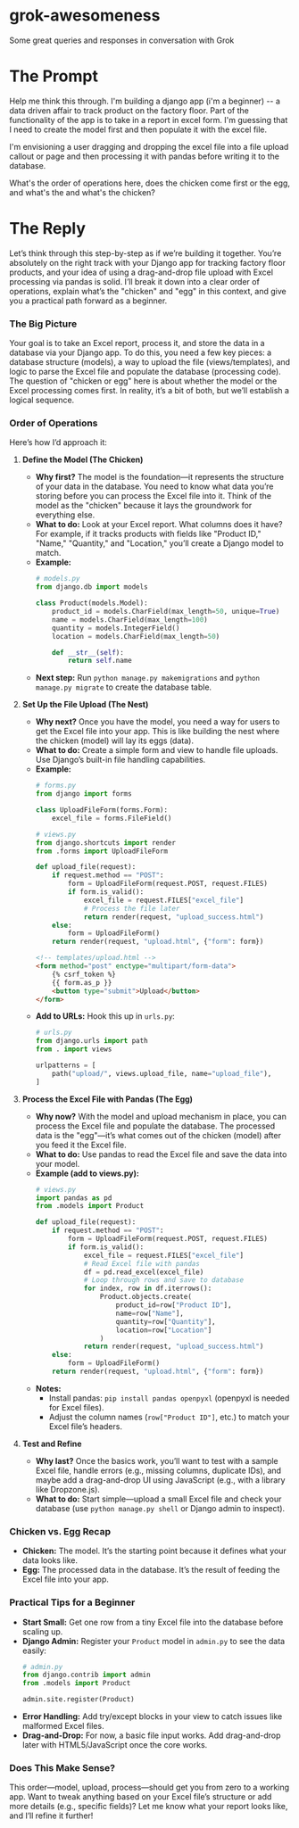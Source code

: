 # grok-awesomeness
Some great queries and responses in conversation with Grok

# The Prompt
Help me think this through.  I'm building a django app (i'm a beginner) -- a data driven affair to track product on the factory floor.  Part of the functionality of the app is to take in a report in excel form.  I'm guessing that I need to create the model first and then populate it with the excel file.

I'm envisioning a user dragging and dropping the excel file into a file upload callout or page and then processing it with pandas before writing it to the database.

What's the order of operations here, does the chicken come first or the egg, and what's the and what's the chicken?

# The Reply
Let’s think through this step-by-step as if we’re building it together. You’re absolutely on the right track with your Django app for tracking factory floor products, and your idea of using a drag-and-drop file upload with Excel processing via pandas is solid. I’ll break it down into a clear order of operations, explain what’s the "chicken" and "egg" in this context, and give you a practical path forward as a beginner.

### The Big Picture
Your goal is to take an Excel report, process it, and store the data in a database via your Django app. To do this, you need a few key pieces: a database structure (models), a way to upload the file (views/templates), and logic to parse the Excel file and populate the database (processing code). The question of "chicken or egg" here is about whether the model or the Excel processing comes first. In reality, it’s a bit of both, but we’ll establish a logical sequence.

### Order of Operations
Here’s how I’d approach it:

1. **Define the Model (The Chicken)**  
   - **Why first?** The model is the foundation—it represents the structure of your data in the database. You need to know what data you’re storing before you can process the Excel file into it. Think of the model as the "chicken" because it lays the groundwork for everything else.
   - **What to do:** Look at your Excel report. What columns does it have? For example, if it tracks products with fields like "Product ID," "Name," "Quantity," and "Location," you’ll create a Django model to match.
   - **Example:**
     ```python
     # models.py
     from django.db import models

     class Product(models.Model):
         product_id = models.CharField(max_length=50, unique=True)
         name = models.CharField(max_length=100)
         quantity = models.IntegerField()
         location = models.CharField(max_length=50)

         def __str__(self):
             return self.name
     ```
   - **Next step:** Run `python manage.py makemigrations` and `python manage.py migrate` to create the database table.

2. **Set Up the File Upload (The Nest)**  
   - **Why next?** Once you have the model, you need a way for users to get the Excel file into your app. This is like building the nest where the chicken (model) will lay its eggs (data).
   - **What to do:** Create a simple form and view to handle file uploads. Use Django’s built-in file handling capabilities.
   - **Example:**
     ```python
     # forms.py
     from django import forms

     class UploadFileForm(forms.Form):
         excel_file = forms.FileField()
     ```
     ```python
     # views.py
     from django.shortcuts import render
     from .forms import UploadFileForm

     def upload_file(request):
         if request.method == "POST":
             form = UploadFileForm(request.POST, request.FILES)
             if form.is_valid():
                 excel_file = request.FILES["excel_file"]
                 # Process the file later
                 return render(request, "upload_success.html")
         else:
             form = UploadFileForm()
         return render(request, "upload.html", {"form": form})
     ```
     ```html
     <!-- templates/upload.html -->
     <form method="post" enctype="multipart/form-data">
         {% csrf_token %}
         {{ form.as_p }}
         <button type="submit">Upload</button>
     </form>
     ```
   - **Add to URLs:** Hook this up in `urls.py`:
     ```python
     # urls.py
     from django.urls import path
     from . import views

     urlpatterns = [
         path("upload/", views.upload_file, name="upload_file"),
     ]
     ```

3. **Process the Excel File with Pandas (The Egg)**  
   - **Why now?** With the model and upload mechanism in place, you can process the Excel file and populate the database. The processed data is the "egg"—it’s what comes out of the chicken (model) after you feed it the Excel file.
   - **What to do:** Use pandas to read the Excel file and save the data into your model.
   - **Example (add to views.py):**
     ```python
     # views.py
     import pandas as pd
     from .models import Product

     def upload_file(request):
         if request.method == "POST":
             form = UploadFileForm(request.POST, request.FILES)
             if form.is_valid():
                 excel_file = request.FILES["excel_file"]
                 # Read Excel file with pandas
                 df = pd.read_excel(excel_file)
                 # Loop through rows and save to database
                 for index, row in df.iterrows():
                     Product.objects.create(
                         product_id=row["Product ID"],
                         name=row["Name"],
                         quantity=row["Quantity"],
                         location=row["Location"]
                     )
                 return render(request, "upload_success.html")
         else:
             form = UploadFileForm()
         return render(request, "upload.html", {"form": form})
     ```
   - **Notes:** 
     - Install pandas: `pip install pandas openpyxl` (openpyxl is needed for Excel files).
     - Adjust the column names (`row["Product ID"]`, etc.) to match your Excel file’s headers.

4. **Test and Refine**  
   - **Why last?** Once the basics work, you’ll want to test with a sample Excel file, handle errors (e.g., missing columns, duplicate IDs), and maybe add a drag-and-drop UI using JavaScript (e.g., with a library like Dropzone.js).
   - **What to do:** Start simple—upload a small Excel file and check your database (use `python manage.py shell` or Django admin to inspect).

### Chicken vs. Egg Recap
- **Chicken:** The model. It’s the starting point because it defines what your data looks like.
- **Egg:** The processed data in the database. It’s the result of feeding the Excel file into your app.

### Practical Tips for a Beginner
- **Start Small:** Get one row from a tiny Excel file into the database before scaling up.
- **Django Admin:** Register your `Product` model in `admin.py` to see the data easily:
  ```python
  # admin.py
  from django.contrib import admin
  from .models import Product

  admin.site.register(Product)
  ```
- **Error Handling:** Add try/except blocks in your view to catch issues like malformed Excel files.
- **Drag-and-Drop:** For now, a basic file input works. Add drag-and-drop later with HTML5/JavaScript once the core works.

### Does This Make Sense?
This order—model, upload, process—should get you from zero to a working app. Want to tweak anything based on your Excel file’s structure or add more details (e.g., specific fields)? Let me know what your report looks like, and I’ll refine it further!
